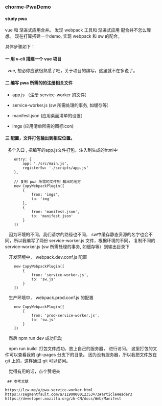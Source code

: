 ### chorme-PwaDemo
#### study pwa

vue 和 渐进式应用合并。 发现 webpack 工具和 渐进式应用 配合并不怎么理想。 现在打算搭建一个demo, 实现 webpack 和 sw 的配合。

具体步骤如下：

#### 一 用 v-cli 搭建一个 vue 项目

    vue, 想必你应该很熟悉了吧，关于项目的编写，这里就不在多说了。
    
#### 二 编写 pwa 所需的的注册相关文件
    
 - app.js （注册 service-worker 的文件）
     
 - service-worker.js (sw 所需处理的事务, 如缓存等）
     
 - manifest.json (应用桌面清单的设置）
     
 - imgs (应用清单所需的图标icon)
   

#### 三 配置，文件打包输出到相应位置。
    
    多个入口 , 把编写的app.js文件打包，注入到生成的html中
```
    entry: {
        app: './src/main.js',
        registerSw: './scripts/app.js'
    },
```
```
    // 复制 pwa 所需的文件到 输出的地方
    new CopyWebpackPlugin([
        {
            from: 'imgs',
            to: 'img'
        },
        {
            from: 'manifest.json',
            to: 'manifest.json'
        }
    ])
```
    因为环境的不同，我们请求的路径也不同， sw中缓存静态资源的名字也会不同，所以我编写了两份 service-worker.js 文件，根据环境的不同， 复制不同的 service-worker.js (sw 所需处理的事务, 如缓存等）到输出目录下
    
    开发环境中， webpack.dev.conf.js 配置
```
    new CopyWebpackPlugin([ 
        {
            from: 'service-worker.js',
            to: 'sw.js'
        }
    ])
```
    生产环境中， webpack.prod.conf.js 的配置
```
    new CopyWebpackPlugin([ 
        {
            from: 'prod-service-worker.js',
            to: 'sw.js'
        }
    ])
```
    
    然后 npm run dev 成功启动
  
    npm run build  打包文件成功，放上自己的服务器， 进行访问。 这里打包的文件可以查看我的 gh-pages 分支下的目录。 因为没有服务器，所以我把文件放在 git 上的，这样通过 git 可以访问。 
    
    觉得有用的话，点个赞吧亲
    
    
     ## 参考文献
 `https://lzw.me/a/pwa-service-worker.html`
 `https://segmentfault.com/a/1190000012353473#articleHeader3`
 `https://developer.mozilla.org/zh-CN/docs/Web/Manifest`
